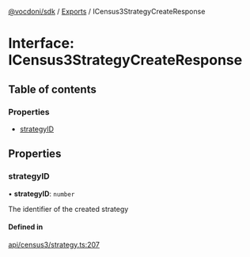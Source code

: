 [@vocdoni/sdk](/sdk) / [Exports](../modules) / ICensus3StrategyCreateResponse

# Interface: ICensus3StrategyCreateResponse

## Table of contents

### Properties

- [strategyID](ICensus3StrategyCreateResponse#strategyid)

## Properties

### strategyID

• **strategyID**: `number`

The identifier of the created strategy

#### Defined in

[api/census3/strategy.ts:207](https://github.com/vocdoni/vocdoni-sdk/blob/2244934/src/api/census3/strategy.ts#L207)
